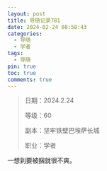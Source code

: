 ```yaml
---
layout: post
title: 导随记录781
date: 2024-02-24 08:58:43
categories:
  - 导随
  - 学者
tags:
  - 导随
pin: true
toc: true
comments: true
---
```

> 日期：2024.2.24
>
> 等级：60
>
> 副本：坚牢铁壁巴埃萨长城
>
> 职业：学者

一想到要被捆就很不爽。